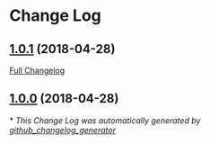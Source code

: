 # Change Log

## [1.0.1](https://github.com/gordonbanderson/silverstripe-socialmedia/tree/1.0.1) (2018-04-28)
[Full Changelog](https://github.com/gordonbanderson/silverstripe-socialmedia/compare/1.0.0...1.0.1)

## [1.0.0](https://github.com/gordonbanderson/silverstripe-socialmedia/tree/1.0.0) (2018-04-28)


\* *This Change Log was automatically generated by [github_changelog_generator](https://github.com/skywinder/Github-Changelog-Generator)*